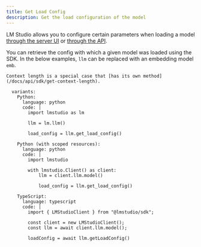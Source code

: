 ```yaml
---
title: Get Load Config
description: Get the load configuration of the model
---
```


LM Studio allows you to configure certain parameters when loading a model
[through the server UI](/docs/advanced/per-model) or [through the API](/docs/api/sdk/load-model).

You can retrieve the config with which a given model was loaded using the SDK. In the below examples, `llm` can be replaced with an embedding model `emb`.

```lms_protip
Context length is a special case that [has its own method](/docs/api/sdk/get-context-length).
```

```lms_code_snippet
  variants:
    Python:
      language: python
      code: |
        import lmstudio as lm

        llm = lm.llm()

        load_config = llm.get_load_config()

    Python (with scoped resources):
      language: python
      code: |
        import lmstudio

        with lmstudio.Client() as client:
            llm = client.llm.model()

            load_config = llm.get_load_config()

    TypeScript:
      language: typescript
      code: |
        import { LMStudioClient } from "@lmstudio/sdk";

        const client = new LMStudioClient();
        const llm = await client.llm.model();

        loadConfig = await llm.getLoadConfig()
```
